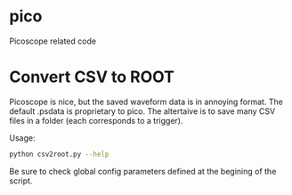 # pico
Picoscope related code


# Convert CSV to ROOT
Picoscope is nice, but the saved waveform data is in annoying format. The default .psdata is proprietary to pico. The altertaive is to save many CSV files in a folder (each corresponds to a trigger). 

Usage:
```bash
python csv2root.py --help
```

Be sure to check global config parameters defined at the begining of the script. 